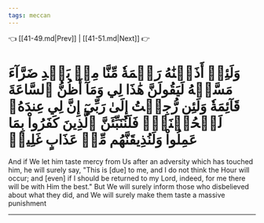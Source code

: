 ```yaml
---
tags: meccan
---
```


👈 [[41-49.md|Prev]] | [[41-51.md|Next]] 👉

# وَلَئِنۡ أَذَقۡنَٰهُ رَحۡمَةٗ مِّنَّا مِنۢ بَعۡدِ ضَرَّآءَ مَسَّتۡهُ لَيَقُولَنَّ هَٰذَا لِي وَمَآ أَظُنُّ ٱلسَّاعَةَ قَآئِمَةٗ وَلَئِن رُّجِعۡتُ إِلَىٰ رَبِّيٓ إِنَّ لِي عِندَهُۥ لَلۡحُسۡنَىٰۚ فَلَنُنَبِّئَنَّ ٱلَّذِينَ كَفَرُواْ بِمَا عَمِلُواْ وَلَنُذِيقَنَّهُم مِّنۡ عَذَابٍ غَلِيظٖ

And if We let him taste mercy from Us after an adversity which has touched him, he will surely say, "This is [due] to me, and I do not think the Hour will occur; and [even] if I should be returned to my Lord, indeed, for me there will be with Him the best." But We will surely inform those who disbelieved about what they did, and We will surely make them taste a massive punishment

---

